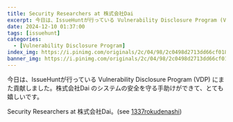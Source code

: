 ```yaml
---
title: Security Researchers at 株式会社Dai
excerpt: 今日は、IssueHuntが行っている Vulnerability Disclosure Program (VDP) にまた貢献しました...
date: 2024-12-10 01:37:00
tags: [issuehunt]
categories:
  - [Vulnerability Disclosure Program]
index_img: https://i.pinimg.com/originals/2c/04/98/2c0498d2713dd66cf0184c94d3f179be.jpg
banner_img: https://i.pinimg.com/originals/2c/04/98/2c0498d2713dd66cf0184c94d3f179be.jpg
---
```


今日は、IssueHuntが行っている Vulnerability Disclosure Program (VDP) にまた貢献しました。株式会社Dai のシステムの安全を守る手助けができて、とても嬉しいです。

Security Researchers at 株式会社Dai。(see [1337rokudenashi](https://issuehunt.io/programs/2d67e8c4-5e59-4a12-ad05-8dcc52c35917/hof))
